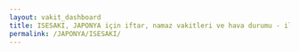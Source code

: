 ```yaml
---
layout: vakit_dashboard
title: ISESAKI, JAPONYA için iftar, namaz vakitleri ve hava durumu - ilçe/eyalet seç
permalink: /JAPONYA/ISESAKI/
---
```


<script type="text/javascript">
  var GLOBAL_COUNTRY = 'JAPONYA';
  var GLOBAL_CITY = 'ISESAKI';
  var GLOBAL_STATE = '';
  var lat = 72;
  var lon = 21;
</script>
